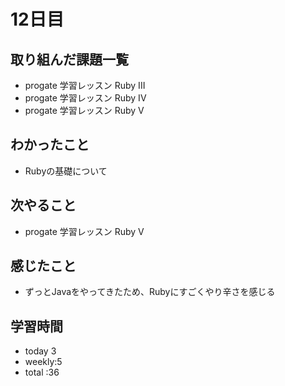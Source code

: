 # 12日目
## 取り組んだ課題一覧
- progate 学習レッスン Ruby III
- progate 学習レッスン Ruby IV
- progate 学習レッスン Ruby V
## わかったこと
- Rubyの基礎について
## 次やること
- progate 学習レッスン Ruby V
## 感じたこと
- ずっとJavaをやってきたため、Rubyにすごくやり辛さを感じる
## 学習時間
- today 3
- weekly:5
- total :36
